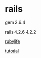# rails

gem 2.6.4

rails 4.2.6 4.2.2

[rubylife](http://www.rubylife.jp/)

[tutorial](http://railstutorial.jp/)

